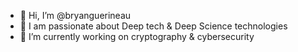- 👋 Hi, I’m @bryanguerineau
- 👀 I am passionate about Deep tech & Deep Science technologies
- 🌱 I’m currently working on cryptography & cybersecurity


<!---
bryanguerineau/bryanguerineau is a ✨ special ✨ repository because its `README.md` (this file) appears on your GitHub profile.
You can click the Preview link to take a look at your changes.
--->
